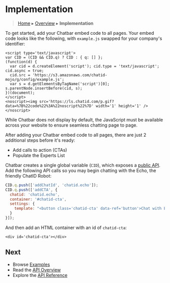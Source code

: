 Implementation
==============

> [Home](index.md) ▸ [Overview](index.md#Overview) ▸ **Implementation**

To get started, add your Chatbar embed code to all pages. Your embed code looks like the following, with `example.js` swapped for your company's identifier:

```
<script type='text/javascript'>
var CID = (CID && CID.q) ? CID : { q: [] };
(function(d) {
  var cid = d.createElement('script'); cid.type = 'text/javascript'; cid.async = true;
  cid.src = 'https://s3.amazonaws.com/chatid-mojo/g/config/example.js';
  var s = d.getElementsByTagName('script')[0]; s.parentNode.insertBefore(cid, s);
})(document);
</script>
<noscript><img src='https://ls.chatid.com/p.gif?data=%7B%22code%22%3A%22noscript%22%7D' width='1' height='1' /></noscript>
```

While Chatbar does not display by default, the JavaScript must be available across your website to ensure seamless chatting page to page.

After adding your Chatbar embed code to all pages, there are just 2 additional steps before it's ready:

* Add calls to action (CTAs)
* Populate the Experts List

Chatbar creates a single global variable (`CID`), which exposes a [public API](public-api-overview.md). Add the following API calls so you may begin chatting with the Echo, the friendly ChatID Robot:

```javascript
CID.q.push(['addChatId', 'chatid.echo']);
CID.q.push(['addCTA', {
  chatid: 'chatid.echo',
  container: '#chatid-cta',
  settings: {
    template: "<button class='chatid-cta' data-ref='button'>Chat with Echo</button>"
  }
}]);
```

And then add an HTML container with an id of `chatid-cta`:

```
<div id='chatid-cta'></div>
```

## Next
* Browse [Examples](examples.md)
* Read the [API Overview](public-api-overview.md)
* Explore the [API Reference](public-api-reference.md)
